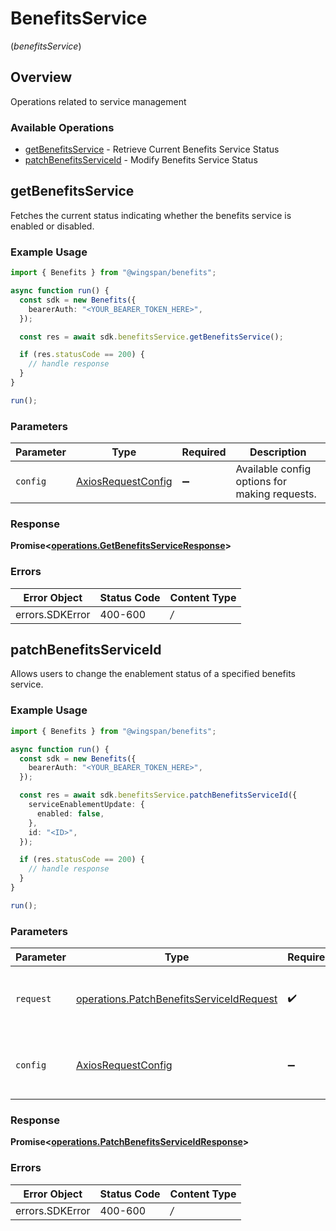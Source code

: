 # BenefitsService
(*benefitsService*)

## Overview

Operations related to service management

### Available Operations

* [getBenefitsService](#getbenefitsservice) - Retrieve Current Benefits Service Status
* [patchBenefitsServiceId](#patchbenefitsserviceid) - Modify Benefits Service Status

## getBenefitsService

Fetches the current status indicating whether the benefits service is enabled or disabled.

### Example Usage

```typescript
import { Benefits } from "@wingspan/benefits";

async function run() {
  const sdk = new Benefits({
    bearerAuth: "<YOUR_BEARER_TOKEN_HERE>",
  });

  const res = await sdk.benefitsService.getBenefitsService();

  if (res.statusCode == 200) {
    // handle response
  }
}

run();
```

### Parameters

| Parameter                                                    | Type                                                         | Required                                                     | Description                                                  |
| ------------------------------------------------------------ | ------------------------------------------------------------ | ------------------------------------------------------------ | ------------------------------------------------------------ |
| `config`                                                     | [AxiosRequestConfig](https://axios-http.com/docs/req_config) | :heavy_minus_sign:                                           | Available config options for making requests.                |


### Response

**Promise<[operations.GetBenefitsServiceResponse](../../sdk/models/operations/getbenefitsserviceresponse.md)>**
### Errors

| Error Object    | Status Code     | Content Type    |
| --------------- | --------------- | --------------- |
| errors.SDKError | 400-600         | */*             |

## patchBenefitsServiceId

Allows users to change the enablement status of a specified benefits service.

### Example Usage

```typescript
import { Benefits } from "@wingspan/benefits";

async function run() {
  const sdk = new Benefits({
    bearerAuth: "<YOUR_BEARER_TOKEN_HERE>",
  });

  const res = await sdk.benefitsService.patchBenefitsServiceId({
    serviceEnablementUpdate: {
      enabled: false,
    },
    id: "<ID>",
  });

  if (res.statusCode == 200) {
    // handle response
  }
}

run();
```

### Parameters

| Parameter                                                                                                | Type                                                                                                     | Required                                                                                                 | Description                                                                                              |
| -------------------------------------------------------------------------------------------------------- | -------------------------------------------------------------------------------------------------------- | -------------------------------------------------------------------------------------------------------- | -------------------------------------------------------------------------------------------------------- |
| `request`                                                                                                | [operations.PatchBenefitsServiceIdRequest](../../sdk/models/operations/patchbenefitsserviceidrequest.md) | :heavy_check_mark:                                                                                       | The request object to use for the request.                                                               |
| `config`                                                                                                 | [AxiosRequestConfig](https://axios-http.com/docs/req_config)                                             | :heavy_minus_sign:                                                                                       | Available config options for making requests.                                                            |


### Response

**Promise<[operations.PatchBenefitsServiceIdResponse](../../sdk/models/operations/patchbenefitsserviceidresponse.md)>**
### Errors

| Error Object    | Status Code     | Content Type    |
| --------------- | --------------- | --------------- |
| errors.SDKError | 400-600         | */*             |
